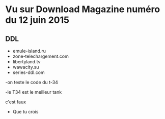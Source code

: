 # Vu sur Download Magazine numéro du 12 juin 2015

## DDL

- emule-island.ru
- zone-telechargement.com
- libertyland.tv
- wawacity.su
- series-ddl.com

-on teste le code du t-34

-le T34 est le meilleur tank 

c'est faux

- Que tu crois